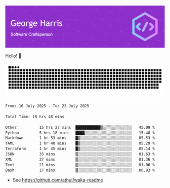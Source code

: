 ![img](./assets/github-header.png)

Hello! :wave:

<div align="center">
  <img  src="https://raw.githubusercontent.com/1999AZZAR/1999AZZAR/readme/resources/grid-snake.svg" alt="snake" />
</div>

<!--START_SECTION:waka-->

```txt
From: 16 July 2025 - To: 23 July 2025

Total Time: 18 hrs 48 mins

Other          15 hrs 27 mins  ███████████▒░░░░░░░░░░░░░   45.09 %
Python         5 hrs 18 mins   ████░░░░░░░░░░░░░░░░░░░░░   15.48 %
Markdown       1 hr 53 mins    █▒░░░░░░░░░░░░░░░░░░░░░░░   05.53 %
YAML           1 hr 48 mins    █▒░░░░░░░░░░░░░░░░░░░░░░░   05.29 %
Terraform      1 hr 45 mins    █▒░░░░░░░░░░░░░░░░░░░░░░░   05.14 %
JSON           33 mins         ▒░░░░░░░░░░░░░░░░░░░░░░░░   01.63 %
XML            27 mins         ▒░░░░░░░░░░░░░░░░░░░░░░░░   01.36 %
Text           21 mins         ▒░░░░░░░░░░░░░░░░░░░░░░░░   01.06 %
Bash           17 mins         ▒░░░░░░░░░░░░░░░░░░░░░░░░   00.83 %
```

<!--END_SECTION:waka-->

- See <https://github.com/athul/waka-readme>
